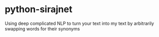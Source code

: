 # python-sirajnet
Using deep complicated NLP to turn your text into my text by arbitrarily swapping words for their synonyms
